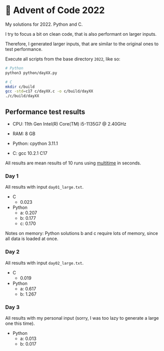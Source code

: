 # 🎄 Advent of Code 2022

My solutions for 2022. Python and C.

I try to focus a bit on clean code, that is also performant on larger inputs.

Therefore, I generated larger inputs, that are similar to the original ones to test performance.

Execute all scripts from the base directory `2022`, like so:
```sh
# Python
python3 python/dayXX.py

# C
mkdir c/build
gcc -std=c17 c/dayXX.c -o c/build/dayXX
./c/build/dayXX
```

## Performance test results

- CPU: 11th Gen Intel(R) Core(TM) i5-1135G7 @ 2.40GHz
- RAM: 8 GB

- Python: cpython 3.11.1
- C: gcc 10.2.1 C17

All results are mean results of 10 runs using [multitime](https://github.com/ltratt/multitime) in seconds.

### Day 1

All results with input `day01_large.txt`.

- C
  - 0.023
- Python
  - a: 0.207
  - b: 0.177
  - c: 0.170

Notes on memory: Python solutions b and c require lots of memory, since all data is loaded at once.

### Day 2

All results with input `day02_large.txt`.

- C
  - 0.019
- Python
  - a: 0.617
  - b: 1.267

### Day 3

All results with my personal input (sorry, I was too lazy to generate a large one this time).

- Python
  - a: 0.013
  - b: 0.017